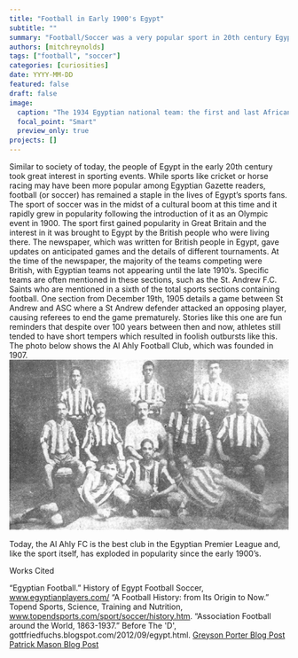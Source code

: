 ```yaml
---
title: "Football in Early 1900's Egypt"
subtitle: ""
summary: "Football/Soccer was a very popular sport in 20th century Egypt, helping the sport rise to its current popularity."
authors: [mitchreynolds]
tags: ["football", "soccer"]
categories: [curiosities]
date: YYYY-MM-DD
featured: false
draft: false
image:
  caption: "The 1934 Egyptian national team: the first and last African team to qualify for the World Cup until 1970."
  focal_point: "Smart"
  preview_only: true
projects: []
---
```

Similar to society of today, the people of Egypt in the early 20th century took great interest in sporting events. While sports like cricket or horse racing may have been more popular among Egyptian Gazette readers, football (or soccer) has remained a staple in the lives of Egypt’s sports fans. The sport of soccer was in the midst of a cultural boom at this time and it rapidly grew in popularity following the introduction of it as an Olympic event in 1900. The sport first gained popularity in Great Britain and the interest in it was brought to Egypt by the British people who were living there. The newspaper, which was written for British people in Egypt, gave updates on anticipated games and the details of different tournaments. At the time of the newspaper, the majority of the teams competing were British, with Egyptian teams not appearing until the late 1910’s. Specific teams are often mentioned in these sections, such as the St. Andrew F.C. Saints who are mentioned in a sixth of the total sports sections containing football. One section from December 19th, 1905 details a game between St Andrew and ASC where a St Andrew defender attacked an opposing player, causing referees to end the game prematurely. Stories like this one are fun reminders that despite over 100 years between then and now, athletes still tended to have short tempers which resulted in foolish outbursts like this. The photo below shows the Al Ahly Football Club, which was founded in 1907.
![alahly](alahly.jpg "The Al Ahly Football Club in 1911")

Today, the Al Ahly FC is the best club in the Egyptian Premier League and, like the sport itself, has exploded in popularity since the early 1900’s.


Works Cited

“Egyptian Football.” History of Egypt Football Soccer, www.egyptianplayers.com/
“A Football History: from Its Origin to Now.” Topend Sports, Science, Training and Nutrition, www.topendsports.com/sport/soccer/history.htm.
“Association Football around the World, 1863-1937.” Before The 'D', gottfriedfuchs.blogspot.com/2012/09/egypt.html.
[Greyson Porter Blog Post](https://dig-eg-gaz.github.io/post/18-analysis-porter/)
[Patrick Mason Blog Post](https://dig-eg-gaz.github.io/post/18-analysis-mason/)
